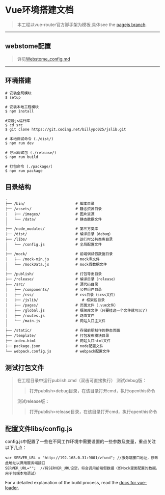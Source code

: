 # Vue环境搭建文档

> 本工程以vue-router官方脚手架为模板,具体see the [pagejs branch](https://github.com/chrisvfritz/vue-2.0-simple-routing-example/tree/pagejs).
--------------------------

## webstome配置
> 详见[Webstome_config.md](./md/Webstome_config.md)

***

## 环境搭建

``` 在工程目录执行
# 安装全局模块
$ setup

# 安装本地工程模块
$ npm install

#克隆js运行库
$ cd src
$ git clone https://git.coding.net/billypc025/jslib.git

# 本地调试命令 (./dist/)
$ npm run dev

# 导出调试包 (./release/)
$ npm run build

# 打包命令 (./package/)
$ npm run package
```


## 目录结构
```
.
├── /bin/                       # 脚本目录
├── /assets/                    # 静态资源目录
│   ├── /images/                # 图片资源
│   └── /data/                  # 静态数据文件
│
├── /node_modules/              # 第三方类库
├── /dist/                      # 编译目录（debug）
├── /libs/                      # 运行时公共类库目录
│   └── /config.js              # 全局配置文件
│
├── /mock/                      # 前端调试假数据目录
│   ├── /mock-min.js            # mock库文件
│   └── /mockData.js            # mock假数据文件
│
├── /publish/                   # 打包导出目录
├── /release/                   # 编译目录（release）
├── /src/                       # 源代码目录
│   ├── /components/            # 公共组件目录
│   ├── /css/                   # css目录（scss文件）
│   ├── /jslib/                    # 框架包目录
│   ├── /pages/                 # 页面文件（.vue文件）
│   ├── /global.js              # 框架库文件（只要挂这一个文件就可以了）
│   ├── /routes.js              # 路由文件
│   └── /main.js                # 网站入口主文件
│
├── /static/                    # 存储前期制作的静态页面
├── /template/                  # 打包发布模块目录
├── index.html                  # 网站入口html文件
├── package.json                # node配置文件
└── webpack.config.js           # webpack配置文件
```


## 测试打包文件
> 在工程目录中运行publish.cmd（双击可直接执行）
> 测试debug版：
>> 打开publish>debug目录，在该目录打开cmd，执行openthis命令
>
> 测试release版：
>> 打开publish>release目录，在该目录打开cmd，执行openthis命令


## 配置文件libs/config.js
config.js中配置了一些在不同工作环境中需要设置的一些参数及变量，重点关注以下几点：
```
var SERVER_URL = "http://192.168.0.31:9001/vfund"; //服务端接口地址，修改此地址以调用服务端接口
SERVER_URL="";  //将SERVER_URL设空，将会调用前端假数据（即Mock里面配置的数据，用于前端本地调试）
```

For a detailed explanation of the build process, read the [docs for vue-loader](http://vuejs.github.io/vue-loader).
